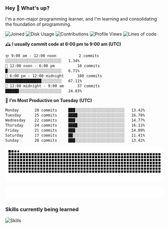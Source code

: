 ### Hey :wave: What's up?

I'm a non-major programming learner, and I'm learning and consolidating the foundation of programming.

<!--START_SECTION:waka-->
![Joined](http://img.shields.io/badge/Joined-8%20years%20ago-6D67E4?style=flat&labelColor=453C67)
![Disk Usage](http://img.shields.io/badge/Github%27s%20Storage-604.4%20MB-FD841F?style=flat&labelColor=E14D2A)
![Contributions](http://img.shields.io/badge/Contributions%20in%202025-10-7DCE13?style=flat&labelColor=2B7A0B)
![Profile Views](http://img.shields.io/badge/Profile%20Views-0-3AB4F2?style=flat&labelColor=0078AA)
![Lines of code](https://img.shields.io/badge/Lines%20of%20code-2%20Million%20Lines%20of%20code-FF8B8B?style=flat&labelColor=EB4747)

🕰️ **I usually commit code at 6:00 pm to 9:00 am (UTC)** 

```text
🌞 9:00 am - 12:00 noon          2 commits      ░░░░░░░░░░░░░░░░░░░░░░░░░   1.34% 
🌆 12:00 noon - 6:00 pm          10 commits     █░░░░░░░░░░░░░░░░░░░░░░░░   6.71% 
🌃 6:00 pm - 12:00 midnight      100 commits    ████████████████░░░░░░░░░   67.11% 
🌙 12:00 midnight - 9:00 am      37 commits     ██████░░░░░░░░░░░░░░░░░░░   24.83%
```
📅 **I'm Most Productive on Tuesday (UTC)** 

```text
Monday       20 commits     ███░░░░░░░░░░░░░░░░░░░░░░   13.42% 
Tuesday      25 commits     ████░░░░░░░░░░░░░░░░░░░░░   16.78% 
Wednesday    22 commits     ███░░░░░░░░░░░░░░░░░░░░░░   14.77% 
Thursday     24 commits     ████░░░░░░░░░░░░░░░░░░░░░   16.11% 
Friday       21 commits     ███░░░░░░░░░░░░░░░░░░░░░░   14.09% 
Saturday     17 commits     ██░░░░░░░░░░░░░░░░░░░░░░░   11.41% 
Sunday       20 commits     ███░░░░░░░░░░░░░░░░░░░░░░   13.42%
```

<!--END_SECTION:waka-->

![Snake animation](https://raw.githubusercontent.com/dirname/dirname/output/snake.svg)

![metrics](github-metrics.svg)

### Skills currently being learned

![Skills](https://skillicons.dev/icons?i=linux,rust,go,solidity,typescript,bash,git,postgres,mysql,redis,mongo,docker,kubernetes,grafana,prometheus)
